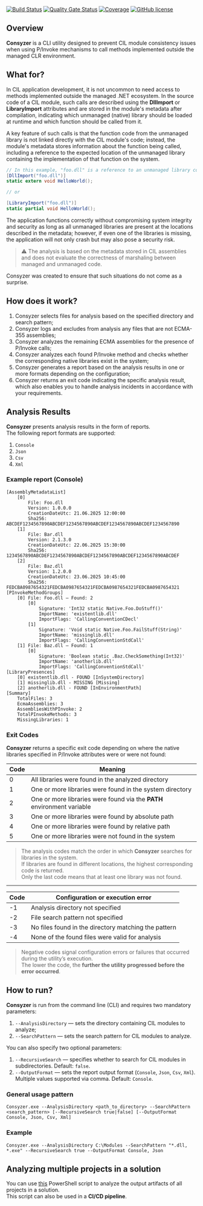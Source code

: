 [![Build Status](https://github.com/Maslinin/Consyzer/workflows/Build/badge.svg)](https://github.com/Maslinin/Consyzer/actions/workflows/build.yml) [![Quality Gate Status](https://sonarcloud.io/api/project_badges/measure?project=Maslinin_Consyzer&metric=alert_status)](https://sonarcloud.io/summary/new_code?id=Maslinin_Consyzer) [![Coverage](https://sonarcloud.io/api/project_badges/measure?project=Maslinin_Consyzer&metric=coverage)](https://sonarcloud.io/summary/new_code?id=Maslinin_Consyzer) [![GitHub license](https://badgen.net/github/license/Maslinin/Consyzer)](https://github.com/Maslinin/Consyzer/blob/master/LICENSE)

## Overview
**Consyzer** is a CLI utility designed to prevent CIL module consistency issues when using P/Invoke mechanisms to call methods implemented outside the managed CLR environment.

## What for?
In CIL application development, it is not uncommon to need access to methods implemented outside the managed .NET ecosystem. In the source code of a CIL module, such calls are described using the **DllImport** or **LibraryImport** attributes and are stored in the module's metadata after compilation, indicating which unmanaged (native) library should be loaded at runtime and which function should be called from it.

A key feature of such calls is that the function code from the unmanaged library is not linked directly with the CIL module's code;
instead, the module's metadata stores information about the function being called, including a reference to the expected location of the unmanaged library containing the implementation of that function on the system.

```csharp
// In this example, "foo.dll" is a reference to an unmanaged library containing the implementation of the HelloWorld function:
[DllImport("foo.dll")]
static extern void HelloWorld();

// or

[LibraryImport("foo.dll")]
static partial void HelloWorld();
```

The application functions correctly without compromising system integrity and security as long as all unmanaged libraries are present at the locations described in the metadata;
however, if even one of the libraries is missing, the application will not only crash but may also pose a security risk.

> ⚠️ The analysis is based on the metadata stored in CIL assemblies and does not evaluate the correctness of marshaling between managed and unmanaged code.

Consyzer was created to ensure that such situations do not come as a surprise.

## How does it work?
1. Consyzer selects files for analysis based on the specified directory and search pattern;  
2. Consyzer logs and excludes from analysis any files that are not ECMA-355 assemblies;  
3. Consyzer analyzes the remaining ECMA assemblies for the presence of P/Invoke calls;  
4. Consyzer analyzes each found P/Invoke method and checks whether the corresponding native libraries exist in the system;  
5. Consyzer generates a report based on the analysis results in one or more formats depending on the configuration;  
6. Consyzer returns an exit code indicating the specific analysis result, which also enables you to handle analysis incidents in accordance with your requirements.

## Analysis Results
**Consyzer** presents analysis results in the form of reports.  
The following report formats are supported:

1. `Console`
2. `Json`
3. `Csv`
4. `Xml`

### Example report (Console)
```
[AssemblyMetadataList]
    [0]
        File: Foo.dll
        Version: 1.0.0.0
        CreationDateUtc: 21.06.2025 12:00:00
        Sha256: ABCDEF1234567890ABCDEF1234567890ABCDEF1234567890ABCDEF1234567890
    [1]
        File: Bar.dll
        Version: 2.1.3.0
        CreationDateUtc: 22.06.2025 15:30:00
        Sha256: 1234567890ABCDEF1234567890ABCDEF1234567890ABCDEF1234567890ABCDEF
    [2]
        File: Baz.dll
        Version: 1.2.0.0
        CreationDateUtc: 23.06.2025 10:45:00
        Sha256: FEDCBA0987654321FEDCBA0987654321FEDCBA0987654321FEDCBA0987654321
[PInvokeMethodGroups]
    [0] File: Foo.dll — Found: 2
        [0]
            Signature: 'Int32 static Native.Foo.DoStuff()'
            ImportName: 'existentlib.dll'
            ImportFlags: 'CallingConventionCDecl'
        [1]
            Signature: 'Void static Native.Foo.FailStuff(String)'
            ImportName: 'missinglib.dll'
            ImportFlags: 'CallingConventionStdCall'
    [1] File: Baz.dll — Found: 1
        [0]
            Signature: 'Boolean static .Baz.CheckSomething(Int32)'
            ImportName: 'anotherlib.dll'
            ImportFlags: 'CallingConventionStdCall'
[LibraryPresences]
    [0] existentlib.dll - FOUND [InSystemDirectory]
    [1] missinglib.dll - MISSING [Missing]
    [2] anotherlib.dll - FOUND [InEnvironmentPath]
[Summary]
    TotalFiles: 3
    EcmaAssemblies: 3
    AssembliesWithPInvoke: 2
    TotalPInvokeMethods: 3
    MissingLibraries: 1
```

### Exit Codes
**Consyzer** returns a specific exit code depending on where the native libraries specified in P/Invoke attributes were or were not found:

| Code | Meaning                                                                                     |
|------|---------------------------------------------------------------------------------------------|
| 0    | All libraries were found in the analyzed directory                                          |
| 1    | One or more libraries were found in the system directory                                    |
| 2    | One or more libraries were found via the **PATH** environment variable                      |
| 3    | One or more libraries were found by absolute path                                           |
| 4    | One or more libraries were found by relative path                                           |
| 5    | One or more libraries were not found in the system                                          |

> The analysis codes match the order in which **Consyzer** searches for libraries in the system.  
> If libraries are found in different locations, the highest corresponding code is returned.  
> Only the last code means that at least one library was not found.

---

| Code | Configuration or execution error                                                            |
|------|---------------------------------------------------------------------------------------------|
| -1   | Analysis directory not specified                                                            |
| -2   | File search pattern not specified                                                           |
| -3   | No files found in the directory matching the pattern                                        |
| -4   | None of the found files were valid for analysis                                             |

> Negative codes signal configuration errors or failures that occurred during the utility’s execution.  
> The lower the code, the **further the utility progressed before the error occurred**.

## How to run?
**Consyzer** is run from the command line (CLI) and requires two mandatory parameters:

1. `--AnalysisDirectory` — sets the directory containing CIL modules to analyze;  
2. `--SearchPattern` — sets the search pattern for CIL modules to analyze.

You can also specify two optional parameters:

1. `--RecursiveSearch` — specifies whether to search for CIL modules in subdirectories. Default: `false`.  
2. `--OutputFormat` — sets the report output format (`Console`, `Json`, `Csv`, `Xml`). Multiple values supported via comma. Default: `Console`.

### General usage pattern
```
Consyzer.exe --AnalysisDirectory <path_to_directory> --SearchPattern <search_pattern> [--RecursiveSearch true|false] [--OutputFormat Console, Json, Csv, Xml]
```

### Example
```
Consyzer.exe --AnalysisDirectory C:\Modules --SearchPattern "*.dll, *.exe" --RecursiveSearch true --OutputFormat Console, Json
```

## Analyzing multiple projects in a solution
You can use [this](https://github.com/Maslinin/Consyzer/blob/master/DevOps/Scripts/SolutionAnalyzer.ps1) PowerShell script to analyze the output artifacts of all projects in a solution.  
This script can also be used in a **CI/CD pipeline**.